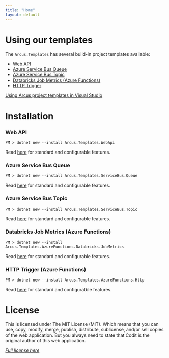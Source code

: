 ```yaml
---
title: "Home"
layout: default
---
```


# Using our templates

The `Arcus.Templates` has several build-in project templates available:
* [Web API](features/web-api-template)
* [Azure Service Bus Queue](features/servicebus-queue-worker-template)
* [Azure Service Bus Topic](features/servicebus-topic-worker-template)
* [Databricks Job Metrics (Azure Functions)](features/azurefunctions-databricks-jobmetrics-template)
* [HTTP Trigger](features/azurefunctions-http-template)

[Using Arcus project templates in Visual Studio](features/using-arcus-templates-in-visualstudio)

# Installation

### Web API

```shell
PM > dotnet new --install Arcus.Templates.WebApi
```

Read [here](features/web-api-template) for standard and configurable features.

### Azure Service Bus Queue

```shell
PM > dotnet new --install Arcus.Templates.ServiceBus.Queue
```

Read [here](features/servicebus-queue-worker-template) for standard and configurable features.

### Azure Service Bus Topic

```shell
PM > dotnet new --install Arcus.Templates.ServiceBus.Topic
```

Read [here](features/servicebus-topic-worker-template) for standard and configurable features.

### Databricks Job Metrics (Azure Functions)

```shell
PM > dotnet new --install Arcus.Templates.AzureFunctions.Databricks.JobMetrics
```

Read [here](features/azurefunctions-databricks-jobmetrics-template) for standard and configurable features.

### HTTP Trigger (Azure Functions)

```shell
PM > dotnet new --install Arcus.Templates.AzureFunctions.Http
```

Read [here](features/azurefunctions-http-template) for standard and configuratble features.

# License
This is licensed under The MIT License (MIT). Which means that you can use, copy, modify, merge, publish, distribute, sublicense, and/or sell copies of the web application. But you always need to state that Codit is the original author of this web application.

*[Full license here](https://github.com/arcus-azure/arcus.templates/blob/master/LICENSE)*
